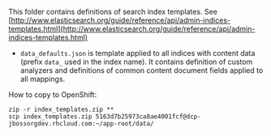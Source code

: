 This folder contains definitions of search index templates. 
See [http://www.elasticsearch.org/guide/reference/api/admin-indices-templates.html](http://www.elasticsearch.org/guide/reference/api/admin-indices-templates.html)

* `data_defaults.json` is template applied to all indices with content data
(prefix `data_` used in the index name). It contains definition of custom analyzers 
and definitions of common content document fields applied to all mappings.

How to copy to OpenShift:

	zip -r index_templates.zip **
	scp index_templates.zip 5163d7b25973ca8ae4001fcf@dcp-jbossorgdev.rhcloud.com:~/app-root/data/
